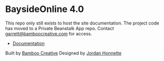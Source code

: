 BaysideOnline 4.0
=============
This repo only still exists to host the site documentation. The project code has moved to a Private Beanstalk App repo. Contact garrett@bamboocreative.com for access.

* [Documentation](https://github.com/bamboocreative/baysidechurch/wiki)

Built by [Bamboo Creative](http://bamboocreative.com)
Designed by [Jordan Honnette](http://www.behance.net/jhonnette)